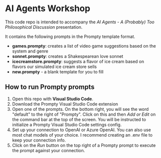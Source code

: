 # AI Agents Workshop

This code repo is intended to accompany the _AI Agents - A (Probably) Too Philosophical Discussion_ presentation.

It contains the following prompts in the Prompty template format.

- **games.prompty**: creates a list of video game suggestions based on the system and genre
- **sonnet.prompty**: creates a Shakespearean love sonnet
- **icecreamstore.prompty**: suggests a flavor of ice cream based on flavors our simulated ice cream store sells
- **new.prompty** - a blank template for you to fill

## How to run Prompty prompts

1. Open this repo with **Visual Studio Code**.
1. Download the Prompty Visual Studio Code extension
1. Open one of the prompts. On the bottom right, you will see the word "default" to the right of "Prompty". Click on this and then _Add or Edit_ on the command bar at the top of the screen. You will be instructed to initialize a Prompty Visual Studio Code settings config.
1. Set up your connection to OpenAI or Azure OpenAI. You can also use most chat models of your choice. I recommend creating an .env file to keep your connection info.
1. Click on the _Run_ button on the top right of a Prompty prompt to execute the prompt against your connection.
